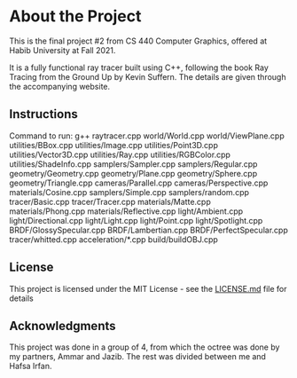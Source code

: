 # About the Project

This is the final project #2 from CS 440 Computer Graphics, offered at Habib University at Fall 2021.

It is a fully functional ray tracer built using C++, following the book Ray Tracing from the Ground Up by Kevin Suffern. The details are given through the accompanying website. 

## Instructions

Command to run: g++ raytracer.cpp world/World.cpp world/ViewPlane.cpp utilities/BBox.cpp utilities/Image.cpp utilities/Point3D.cpp utilities/Vector3D.cpp utilities/Ray.cpp utilities/RGBColor.cpp utilities/ShadeInfo.cpp samplers/Sampler.cpp samplers/Regular.cpp geometry/Geometry.cpp geometry/Plane.cpp geometry/Sphere.cpp geometry/Triangle.cpp cameras/Parallel.cpp cameras/Perspective.cpp materials/Cosine.cpp samplers/Simple.cpp samplers/random.cpp tracer/Basic.cpp tracer/Tracer.cpp materials/Matte.cpp materials/Phong.cpp materials/Reflective.cpp light/Ambient.cpp light/Directional.cpp light/Light.cpp light/Point.cpp light/Spotlight.cpp BRDF/GlossySpecular.cpp BRDF/Lambertian.cpp BRDF/PerfectSpecular.cpp tracer/whitted.cpp acceleration/*.cpp build/buildOBJ.cpp

## License

This project is licensed under the MIT License - see the [LICENSE.md](LICENSE.md) file for details

## Acknowledgments

This project was done in a group of 4, from which the octree was done by my partners, Ammar and Jazib. The rest was divided between me and Hafsa Irfan.
